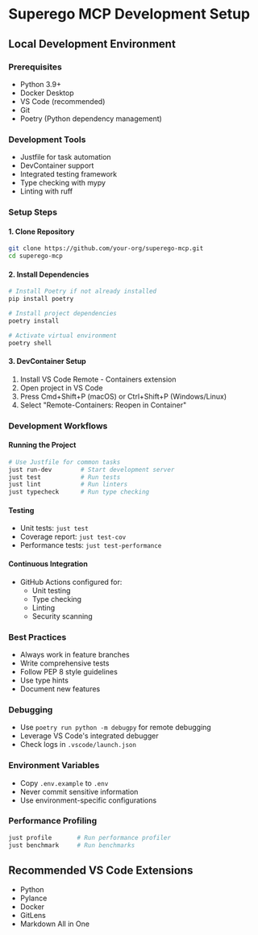 # Superego MCP Development Setup

## Local Development Environment

### Prerequisites
- Python 3.9+
- Docker Desktop
- VS Code (recommended)
- Git
- Poetry (Python dependency management)

### Development Tools
- Justfile for task automation
- DevContainer support
- Integrated testing framework
- Type checking with mypy
- Linting with ruff

### Setup Steps

#### 1. Clone Repository
```bash
git clone https://github.com/your-org/superego-mcp.git
cd superego-mcp
```

#### 2. Install Dependencies
```bash
# Install Poetry if not already installed
pip install poetry

# Install project dependencies
poetry install

# Activate virtual environment
poetry shell
```

#### 3. DevContainer Setup
1. Install VS Code Remote - Containers extension
2. Open project in VS Code
3. Press Cmd+Shift+P (macOS) or Ctrl+Shift+P (Windows/Linux)
4. Select "Remote-Containers: Reopen in Container"

### Development Workflows

#### Running the Project
```bash
# Use Justfile for common tasks
just run-dev        # Start development server
just test           # Run tests
just lint           # Run linters
just typecheck      # Run type checking
```

#### Testing
- Unit tests: `just test`
- Coverage report: `just test-cov`
- Performance tests: `just test-performance`

#### Continuous Integration
- GitHub Actions configured for:
  - Unit testing
  - Type checking
  - Linting
  - Security scanning

### Best Practices
- Always work in feature branches
- Write comprehensive tests
- Follow PEP 8 style guidelines
- Use type hints
- Document new features

### Debugging
- Use `poetry run python -m debugpy` for remote debugging
- Leverage VS Code's integrated debugger
- Check logs in `.vscode/launch.json`

### Environment Variables
- Copy `.env.example` to `.env`
- Never commit sensitive information
- Use environment-specific configurations

### Performance Profiling
```bash
just profile       # Run performance profiler
just benchmark     # Run benchmarks
```

## Recommended VS Code Extensions
- Python
- Pylance
- Docker
- GitLens
- Markdown All in One